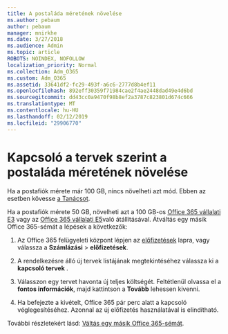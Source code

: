 ```yaml
---
title: A postaláda méretének növelése
ms.author: pebaum
author: pebaum
manager: mnirkhe
ms.date: 3/27/2018
ms.audience: Admin
ms.topic: article
ROBOTS: NOINDEX, NOFOLLOW
localization_priority: Normal
ms.collection: Adm_O365
ms.custom: Adm_O365
ms.assetid: 33641df2-fc29-493f-a6c6-2777d8b4ef11
ms.openlocfilehash: 892eff30359f71984cae2f4ae2448dad49e4d6bd
ms.sourcegitcommit: dd43cc0a9470f98b8ef2a3787c823801d674c666
ms.translationtype: MT
ms.contentlocale: hu-HU
ms.lasthandoff: 02/12/2019
ms.locfileid: "29906770"
---
```

# <a name="switch-plans-to-increase-mailbox-size"></a>Kapcsoló a tervek szerint a postaláda méretének növelése

Ha a postafiók mérete már 100 GB, nincs növelheti azt mód. Ebben az esetben kövesse [a Tanácsot](https://support.office.com/client/e57572ff-0ba7-4782-ba5d-cdac3142ea71). 
  
Ha a postafiók mérete 50 GB, növelheti azt a 100 GB-os [Office 365 vállalati E3](https://products.office.com/business/office-365-enterprise-e3-business-software) vagy az [Office 365 vállalati E5](https://products.office.com/business/office-365-enterprise-e5-business-software)való átállításával. Átváltás egy másik Office 365-sémát a lépések a következők:
  
1. Az Office 365 felügyeleti központ lépjen az [előfizetések](https://go.microsoft.com/fwlink/p/?linkid=842054) lapra, vagy válassza a **Számlázási** \> **előfizetések**.
    
2. A rendelkezésre álló új tervek listájának megtekintéséhez válassza ki a **kapcsoló tervek** . 
    
3. Válasszon egy tervet havonta új teljes költségét. Feltétlenül olvassa el a **fontos információk**, majd kattintson a **Tovább** lehessen kivenni. 
    
4. Ha befejezte a kivételt, Office 365 pár perc alatt a kapcsoló véglegesítéséhez. Azonnal az új előfizetés használatával is elindítható.
    
További részletekért lásd: [Váltás egy másik Office 365-sémát](https://support.office.com/article/73318661-8f33-478b-bcc7-fb8d69dbb22a).
  

